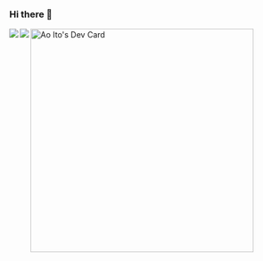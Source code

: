 ### Hi there 👋

<!--
**itoao/itoao** is a ✨ _special_ ✨ repository because its `README.md` (this file) appears on your GitHub profile.

Here are some ideas to get you started:

- 🔭 I’m currently working on ...
- 🌱 I’m currently learning ...
- 👯 I’m looking to collaborate on ...
- 🤔 I’m looking for help with ...
- 💬 Ask me about ...
- 📫 How to reach me: ...
- 😄 Pronouns: ...
- ⚡ Fun fact: ...
-->
<div>
  <a href="https://github.com/anuraghazra/github-readme-stats">
    <img align="left" src="https://github-readme-stats.vercel.app/api?username=itoao&count_private=true&show_icons=true&theme=vue&hide_border=true" />
  </a>
  <a href="https://github.com/anuraghazra/github-readme-stats">
    <img align="left" src="https://github-readme-stats.vercel.app/api/top-langs/?username=itoao&langs_count=8&&theme=vue&hide_border=true"/>
  </a>
</div>

<a href="https://app.daily.dev/ao_ito_"><img src="https://api.daily.dev/devcards/8b9bdbb244a648aabeadd8d431f230d8.png?r=ahm" width="400" alt="Ao Ito's Dev Card"/></a>
